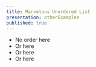 ```yaml
---
title: Marvelous Unordered List
presentation: otherExamples
published: true
---
```



- No order here
- Or here
- Or here
- Or here

